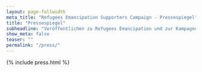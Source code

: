 ```yaml
---
layout: page-fullwidth
meta_title: "Refugees Emancipation Supporters Campaign - Pressespiegel"
title: "Pressespiegel"
subheadline: "Veröffentlichen zu Refugees Emancipation und zur Kampagne"
show_meta: false
teaser: ""
permalink: "/press/"
---
```

{% include press.html %}
